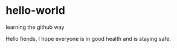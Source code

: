 # hello-world
learning the github way


Hello fiends,
I hope everyone is in good health and is staying safe.
